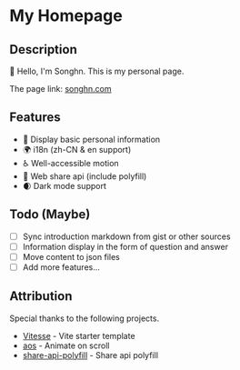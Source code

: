 # My Homepage

## Description

👏 Hello, I'm Songhn. This is my personal page.

The page link: [songhn.com](https://songhn.com)

## Features
- 👤 Display basic personal information
- 🌍 i18n (zh-CN & en support)
- ♿️ Well-accessible motion
- 📣 Web share api (include polyfill)
- 🌒 Dark mode support
## Todo (Maybe)
- [ ] Sync introduction markdown from gist or other sources
- [ ] Information display in the form of question and answer
- [ ] Move content to json files
- [ ] Add more features...

## Attribution

Special thanks to the following projects.

- [Vitesse](https://github.com/antfu/vitesse) - Vite starter template
- [aos](https://github.com/michalsnik/aos) - Animate on scroll
- [share-api-polyfill](https://github.com/on2-dev/share-api-polyfill) - Share api polyfill
